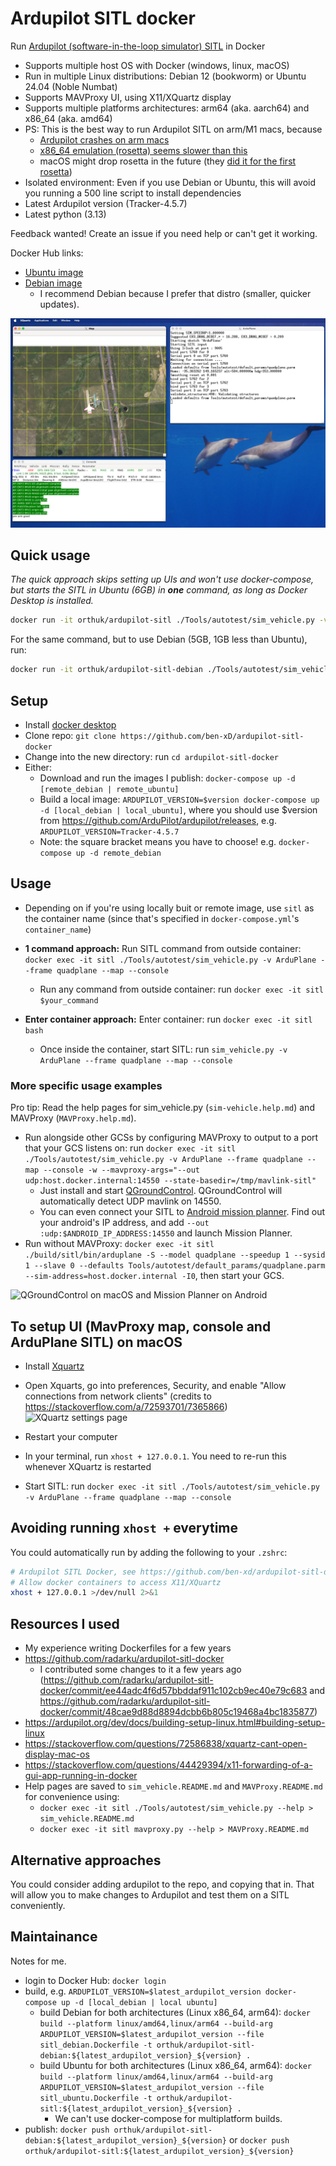 # Ardupilot SITL docker

Run [Ardupilot (software-in-the-loop simulator) SITL](https://ardupilot.org/dev/docs/sitl-simulator-software-in-the-loop.html) in Docker

- Supports multiple host OS with Docker (windows, linux, macOS)
- Run in multiple Linux distributions: Debian 12 (bookworm) or Ubuntu 24.04 (Noble Numbat)
- Supports MAVProxy UI, using X11/XQuartz display
- Supports multiple platforms architectures: arm64 (aka. aarch64) and x86_64 (aka. amd64)
- PS: This is the best way to run Ardupilot SITL on arm/M1 macs, because 
  - [Ardupilot crashes on arm macs](https://github.com/ArduPilot/ardupilot/issues/19588)
  - [x86_64 emulation (rosetta) seems slower than this](https://github.com/ArduPilot/ardupilot/issues/19588#issuecomment-2489820026)
  - macOS might drop rosetta in the future (they [did it for the first rosetta](https://en.wikipedia.org/wiki/Rosetta_(software)))
- Isolated environment: Even if you use Debian or Ubuntu, this will avoid you running a 500 line script to install dependencies
- Latest Ardupilot version (Tracker-4.5.7)
- Latest python (3.13)

Feedback wanted! Create an issue if you need help or can't get it working.

Docker Hub links: 
- [Ubuntu image](https://hub.docker.com/r/orthuk/ardupilot-sitl)
- [Debian image](https://hub.docker.com/r/orthuk/ardupilot-sitl-debian)
  - I recommend Debian because I prefer that distro (smaller, quicker updates). 

![Screenshot of macOS running XQuartz showing 3 windows: ArduPlane SITL, MavProxy Map and MavProxy console](images/xquartz.png)

## Quick usage

*The quick approach skips setting up UIs and won't use docker-compose, but starts the SITL in Ubuntu (6GB) in **one** command, as long as Docker Desktop is installed.*
```bash
docker run -it orthuk/ardupilot-sitl ./Tools/autotest/sim_vehicle.py -v ArduPlane --frame quadplane --map --console
```

For the same command, but to use Debian (5GB, 1GB less than Ubuntu), run:
```bash
docker run -it orthuk/ardupilot-sitl-debian ./Tools/autotest/sim_vehicle.py -v ArduPlane --frame quadplane --map --console
```

## Setup

- Install [docker desktop](https://www.docker.com/products/docker-desktop/)
- Clone repo: `git clone https://github.com/ben-xD/ardupilot-sitl-docker`
- Change into the new directory: run `cd ardupilot-sitl-docker`
- Either:
  - Download and run the images I publish: `docker-compose up -d [remote_debian | remote_ubuntu]`
  - Build a local image: `ARDUPILOT_VERSION=$version docker-compose up -d [local_debian | local_ubuntu]`, where you should use $version from https://github.com/ArduPilot/ardupilot/releases, e.g. `ARDUPILOT_VERSION=Tracker-4.5.7`
  - Note: the square bracket means you have to choose! e.g. `docker-compose up -d remote_debian`

## Usage

- Depending on if you're using locally buit or remote image, use `sitl` as the container name (since that's specified in `docker-compose.yml`'s `container_name`)

- **1 command approach:** Run SITL command from outside container: `docker exec -it sitl ./Tools/autotest/sim_vehicle.py -v ArduPlane --frame quadplane --map --console`
  - Run any command from outside container: run `docker exec -it sitl $your_command`
- **Enter container approach:** Enter container: run `docker exec -it sitl bash`
  - Once inside the container, start SITL: run `sim_vehicle.py -v ArduPlane --frame quadplane --map --console`

### More specific usage examples

Pro tip: Read the help pages for sim_vehicle.py (`sim-vehicle.help.md`) and MAVProxy (`MAVProxy.help.md`).

- Run alongside other GCSs by configuring MAVProxy to output to a port that your GCS listens on: run `docker exec -it sitl ./Tools/autotest/sim_vehicle.py -v ArduPlane --frame quadplane --map --console -w --mavproxy-args="--out udp:host.docker.internal:14550 --state-basedir=/tmp/mavlink-sitl"`
  - Just install and start [QGroundControl](http://qgroundcontrol.com/). QGroundControl will automatically detect UDP mavlink on 14550.
  - You can even connect your SITL to [Android mission planner](https://ardupilot.org/planner/docs/mission-planner-installation.html#mission-planner-on-android). Find out your android's IP address, and add `--out :udp:$ANDROID_IP_ADDRESS:14550` and launch Mission Planner.
- Run without MAVProxy: `docker exec -it sitl ./build/sitl/bin/arduplane -S --model quadplane --speedup 1 --sysid 1 --slave 0 --defaults Tools/autotest/default_params/quadplane.parm --sim-address=host.docker.internal -I0`, then start your GCS.

![QGroundControl on macOS and Mission Planner on Android](./images/GCSs.png)

## To setup UI (MavProxy map, console and ArduPlane SITL) on macOS

- Install [Xquartz](https://www.xquartz.org/)
- Open Xquarts, go into preferences, Security, and enable  "Allow connections from network clients" (credits to https://stackoverflow.com/a/72593701/7365866)
![XQuartz settings page](https://i.stack.imgur.com/NYWcM.png)

- Restart your computer
- In your terminal, run `xhost + 127.0.0.1`. You need to re-run this whenever XQuartz is restarted
- Start SITL: run `docker exec -it sitl ./Tools/autotest/sim_vehicle.py -v ArduPlane --frame quadplane --map --console`

## Avoiding running `xhost +` everytime

You could automatically run by adding the following to your `.zshrc`:
```bash
# Ardupilot SITL Docker, see https://github.com/ben-xd/ardupilot-sitl-docker
# Allow docker containers to access X11/XQuartz
xhost + 127.0.0.1 >/dev/null 2>&1
```

## Resources I used

- My experience writing Dockerfiles for a few years
- https://github.com/radarku/ardupilot-sitl-docker
  - I contributed some changes to it a few years ago (https://github.com/radarku/ardupilot-sitl-docker/commit/ee44adc4f6d57bbddaf911c102cb9ec40e79c683 and https://github.com/radarku/ardupilot-sitl-docker/commit/48cae9d88d8894dcbb6b805c19468a4bc1835877)
- https://ardupilot.org/dev/docs/building-setup-linux.html#building-setup-linux
- https://stackoverflow.com/questions/72586838/xquartz-cant-open-display-mac-os
- https://stackoverflow.com/questions/44429394/x11-forwarding-of-a-gui-app-running-in-docker
- Help pages are saved  to `sim_vehicle.README.md` and `MAVProxy.README.md` for convenience using:
  - `docker exec -it sitl ./Tools/autotest/sim_vehicle.py --help > sim_vehicle.README.md`
  - `docker exec -it sitl mavproxy.py --help > MAVProxy.README.md`

## Alternative approaches

You could consider adding ardupilot to the repo, and copying that in. That will allow you to make changes to Ardupilot and test them on a SITL conveniently.

## Maintainance

Notes for me.

- login to Docker Hub: `docker login`
- build, e.g. `ARDUPILOT_VERSION=$latest_ardupilot_version docker-compose up -d [local_debian | local ubuntu]`
  - build Debian for both architectures (Linux x86_64, arm64): `docker build --platform linux/amd64,linux/arm64 --build-arg ARDUPILOT_VERSION=$latest_ardupilot_version --file sitl_debian.Dockerfile -t orthuk/ardupilot-sitl-debian:${latest_ardupilot_version}_${version} .`
  - build Ubuntu for both architectures (Linux x86_64, arm64): `docker build --platform linux/amd64,linux/arm64 --build-arg ARDUPILOT_VERSION=$latest_ardupilot_version --file sitl_ubuntu.Dockerfile -t orthuk/ardupilot-sitl:${latest_ardupilot_version}_${version} .`
    - We can't use docker-compose for multiplatform builds.
- publish: `docker push orthuk/ardupilot-sitl-debian:${latest_ardupilot_version}_${version}` or `docker push orthuk/ardupilot-sitl:${latest_ardupilot_version}_${version}`
